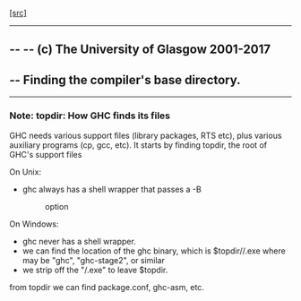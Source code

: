 [[src]](https://github.com/ghc/ghc/tree/master/compiler/main/SysTools/BaseDir.hs)

-----------------------------------------------------------------------------
--
-- (c) The University of Glasgow 2001-2017
--
-- Finding the compiler's base directory.
--
-----------------------------------------------------------------------------


### Note: topdir: How GHC finds its files


GHC needs various support files (library packages, RTS etc), plus
various auxiliary programs (cp, gcc, etc).  It starts by finding topdir,
the root of GHC's support files

On Unix:
  - ghc always has a shell wrapper that passes a -B<dir> option

On Windows:
  - ghc never has a shell wrapper.
  - we can find the location of the ghc binary, which is
        $topdir/<foo>/<something>.exe
    where <something> may be "ghc", "ghc-stage2", or similar
  - we strip off the "<foo>/<something>.exe" to leave $topdir.

from topdir we can find package.conf, ghc-asm, etc.


